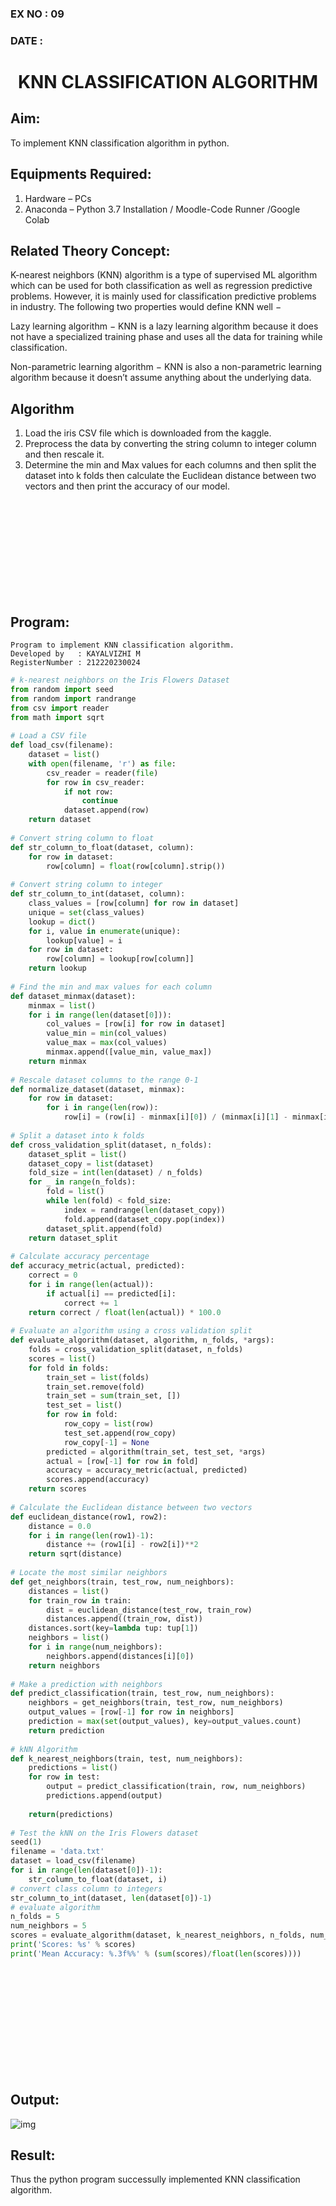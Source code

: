 ### EX NO : 09
### DATE  :
# <p align="center"> KNN CLASSIFICATION ALGORITHM </p>
## Aim:
   To implement KNN classification algorithm in python.
## Equipments Required:
1. Hardware – PCs
2. Anaconda – Python 3.7 Installation / Moodle-Code Runner /Google Colab

## Related Theory Concept:

K-nearest neighbors (KNN) algorithm is a type of supervised ML algorithm which can be used for both classification as well as regression predictive problems. However, it is mainly used for classification predictive problems in industry. The following two properties would define KNN well −

Lazy learning algorithm − KNN is a lazy learning algorithm because it does not have a specialized training phase and uses all the data for training while classification.

Non-parametric learning algorithm − KNN is also a non-parametric learning algorithm because it doesn’t assume anything about the underlying data.

## Algorithm
1. Load the iris CSV file which is downloaded from the kaggle.
2. Preprocess the data by converting the string column to integer column and then rescale it.
3. Determine the min and Max values for each columns and then split the dataset into k folds then calculate the Euclidean distance between two vectors and then print the accuracy of our model.

<br>
<br>
<br>
<br>
<br>
<br>
<br>
<br>
<br>

## Program:
```
Program to implement KNN classification algorithm.
Developed by   : KAYALVIZHI M
RegisterNumber : 212220230024
```
```python
# k-nearest neighbors on the Iris Flowers Dataset
from random import seed
from random import randrange
from csv import reader
from math import sqrt
 
# Load a CSV file
def load_csv(filename):
	dataset = list()
	with open(filename, 'r') as file:
		csv_reader = reader(file)
		for row in csv_reader:
			if not row:
				continue
			dataset.append(row)
	return dataset
 
# Convert string column to float
def str_column_to_float(dataset, column):
	for row in dataset:
		row[column] = float(row[column].strip())
 
# Convert string column to integer
def str_column_to_int(dataset, column):
	class_values = [row[column] for row in dataset]
	unique = set(class_values)
	lookup = dict()
	for i, value in enumerate(unique):
		lookup[value] = i
	for row in dataset:
		row[column] = lookup[row[column]]
	return lookup
 
# Find the min and max values for each column
def dataset_minmax(dataset):
	minmax = list()
	for i in range(len(dataset[0])):
		col_values = [row[i] for row in dataset]
		value_min = min(col_values)
		value_max = max(col_values)
		minmax.append([value_min, value_max])
	return minmax
 
# Rescale dataset columns to the range 0-1
def normalize_dataset(dataset, minmax):
	for row in dataset:
		for i in range(len(row)):
			row[i] = (row[i] - minmax[i][0]) / (minmax[i][1] - minmax[i][0])
 
# Split a dataset into k folds
def cross_validation_split(dataset, n_folds):
	dataset_split = list()
	dataset_copy = list(dataset)
	fold_size = int(len(dataset) / n_folds)
	for _ in range(n_folds):
		fold = list()
		while len(fold) < fold_size:
			index = randrange(len(dataset_copy))
			fold.append(dataset_copy.pop(index))
		dataset_split.append(fold)
	return dataset_split
 
# Calculate accuracy percentage
def accuracy_metric(actual, predicted):
	correct = 0
	for i in range(len(actual)):
		if actual[i] == predicted[i]:
			correct += 1
	return correct / float(len(actual)) * 100.0
 
# Evaluate an algorithm using a cross validation split
def evaluate_algorithm(dataset, algorithm, n_folds, *args):
	folds = cross_validation_split(dataset, n_folds)
	scores = list()
	for fold in folds:
		train_set = list(folds)
		train_set.remove(fold)
		train_set = sum(train_set, [])
		test_set = list()
		for row in fold:
			row_copy = list(row)
			test_set.append(row_copy)
			row_copy[-1] = None
		predicted = algorithm(train_set, test_set, *args)
		actual = [row[-1] for row in fold]
		accuracy = accuracy_metric(actual, predicted)
		scores.append(accuracy)
	return scores
 
# Calculate the Euclidean distance between two vectors
def euclidean_distance(row1, row2):
	distance = 0.0
	for i in range(len(row1)-1):
		distance += (row1[i] - row2[i])**2
	return sqrt(distance)
 
# Locate the most similar neighbors
def get_neighbors(train, test_row, num_neighbors):
	distances = list()
	for train_row in train:
		dist = euclidean_distance(test_row, train_row)
		distances.append((train_row, dist))
	distances.sort(key=lambda tup: tup[1])
	neighbors = list()
	for i in range(num_neighbors):
		neighbors.append(distances[i][0])
	return neighbors
 
# Make a prediction with neighbors
def predict_classification(train, test_row, num_neighbors):
	neighbors = get_neighbors(train, test_row, num_neighbors)
	output_values = [row[-1] for row in neighbors]
	prediction = max(set(output_values), key=output_values.count)
	return prediction
 
# kNN Algorithm
def k_nearest_neighbors(train, test, num_neighbors):
	predictions = list()
	for row in test:
		output = predict_classification(train, row, num_neighbors)
		predictions.append(output)
    
	return(predictions)
 
# Test the kNN on the Iris Flowers dataset
seed(1)
filename = 'data.txt'
dataset = load_csv(filename)
for i in range(len(dataset[0])-1):
	str_column_to_float(dataset, i)
# convert class column to integers
str_column_to_int(dataset, len(dataset[0])-1)
# evaluate algorithm
n_folds = 5
num_neighbors = 5
scores = evaluate_algorithm(dataset, k_nearest_neighbors, n_folds, num_neighbors)
print('Scores: %s' % scores)
print('Mean Accuracy: %.3f%%' % (sum(scores)/float(len(scores))))
```

<br>
<br>
<br>
<br>
<br>
<br>
<br>
<br>
<br>
<br>

## Output:

![img](https://user-images.githubusercontent.com/75413726/169558348-da980b17-38ed-4649-873d-62c656b72864.png)

## Result:
Thus the python program successully implemented KNN classification algorithm.
